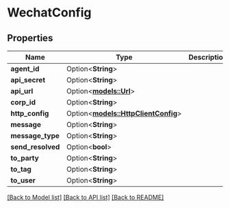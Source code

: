 # WechatConfig

## Properties

Name | Type | Description | Notes
------------ | ------------- | ------------- | -------------
**agent_id** | Option<**String**> |  | [optional]
**api_secret** | Option<**String**> |  | [optional]
**api_url** | Option<[**models::Url**](URL.md)> |  | [optional]
**corp_id** | Option<**String**> |  | [optional]
**http_config** | Option<[**models::HttpClientConfig**](HTTPClientConfig.md)> |  | [optional]
**message** | Option<**String**> |  | [optional]
**message_type** | Option<**String**> |  | [optional]
**send_resolved** | Option<**bool**> |  | [optional]
**to_party** | Option<**String**> |  | [optional]
**to_tag** | Option<**String**> |  | [optional]
**to_user** | Option<**String**> |  | [optional]

[[Back to Model list]](../README.md#documentation-for-models) [[Back to API list]](../README.md#documentation-for-api-endpoints) [[Back to README]](../README.md)


